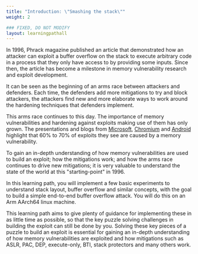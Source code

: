 ```yaml
---
title: "Introduction: \"Smashing the stack\""
weight: 2

### FIXED, DO NOT MODIFY
layout: learningpathall
---
```


In 1996, Phrack magazine published an article that demonstrated how an attacker can exploit a buffer
overflow on the stack to execute arbitrary code in a process that they only have
access to by providing some inputs. Since then, the article has become a milestone in memory vulnerability research
and exploit development.

It can be seen as the beginning of an arms race between attackers and
defenders. Each time, the defenders add more mitigations to try and block
attackers, the attackers find new and more elaborate ways to
work around the hardening techniques that defenders implement.

This arms race continues to this day. The importance of memory vulnerabilities
and hardening against exploits making use of them has only grown. The
presentations and blogs from
[Microsoft](https://youtu.be/PjbGojjnBZQ?si=oCHCa0SHgaSNr6Gr&t=836),
[Chromium](https://www.chromium.org/Home/chromium-security/memory-safety/) and
[Android](https://security.googleblog.com/2021/01/data-driven-security-hardening-in.html)
highlight that 60% to 70% of exploits they see are caused by a memory
vulnerability.

To gain an in-depth understanding of how memory vulnerabilities are
used to build an exploit; how the mitigations work; and how the arms race
continues to drive new mitigations; it is very valuable to understand the state
of the world at this "starting-point" in 1996.

In this learning path, you will implement a few basic experiments to understand
stack layout, buffer overflow and similar concepts, with the goal to build a
simple end-to-end buffer overflow attack. You will do this on an Arm AArch64 linux machine.

This learning path aims to give plenty of guidance for implementing these in as little time as possible, so that the key puzzle solving challenges in building the exploit can still be done by you. Solving these key pieces of a puzzle to build an exploit is essential for gaining an in-depth understanding of how memory vulnerabilities are
exploited and how mitigations such as ASLR, PAC, DEP, execute-only, BTI, stack protectors and many others work.
